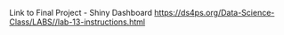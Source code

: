Link to Final Project - Shiny Dashboard
https://ds4ps.org/Data-Science-Class/LABS//lab-13-instructions.html
